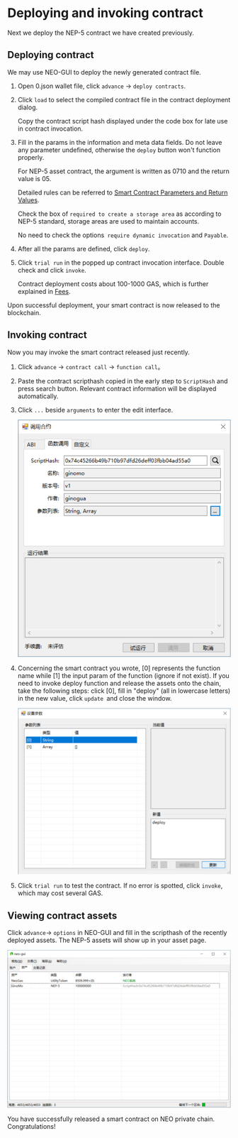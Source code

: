 # Deploying and invoking contract

Next we deploy the NEP-5 contract we have created previously.

## Deploying contract

We may use NEO-GUI to deploy the newly generated contract file.

1. Open 0.json wallet file, click `advance` -> `deploy contracts`.

2. Click `load` to select the compiled contract file in the contract deployment dialog.

   Copy the contract script hash displayed under the code box for late use in contract invocation.

3. Fill in the params in the information and meta data fields. Do not leave any parameter undefined, otherwise the `deploy` button won't function properly.

   For NEP-5 asset contract, the argument is written as 0710 and the return value is 05.

   Detailed rules can be referred to  [Smart Contract Parameters and Return Values](../deploy/Parameter.md).

   Check the box of `required to create a storage area` as according to NEP-5 standard, storage areas are used to maintain accounts.

   No need to check the options` require dynamic invocation` and `Payable`.

4. After all the params are defined, click `deploy`.

5. Click `trial run` in the popped up contract invocation interface. Double check and click `invoke`.

   Contract deployment costs about 100-1000 GAS, which is further explained in [Fees](../fees.md). 

Upon successful deployment, your smart contract is now released to the blockchain.

## Invoking contract

Now you may invoke the smart contract released just recently.

1. Click `advance` -> `contract call` -> `function call`。

2. Paste the contract scripthash copied in the early step to `ScriptHash` and press search button. Relevant contract information will be displayed automatically.

3. Click `...` beside `arguments` to enter the edit interface.

   ![3_1546846629992](assets/3_1546846629992.png)

4. Concerning the smart contract you wrote, [0] represents the function name while [1] the input param of the function (ignore if not exist). If you need to invoke deploy function and release the assets onto the chain, take the following steps: click [0], fill in "deploy" (all in lowercase letters) in the new value, click `update `and close the window.

   ![3_1545633970239](assets/3_1545633970239.png)

5. Click `trial run` to test the contract. If no error is spotted, click `invoke`, which may cost several GAS.

## Viewing contract assets

Click `advance`-> `options` in NEO-GUI and fill in the scripthash of the recently deployed assets. The NEP-5 assets will show up in your asset page.

![3_check_nep5](assets/3_check_nep5.png)

You have successfully released a smart contract on NEO private chain. Congratulations!

